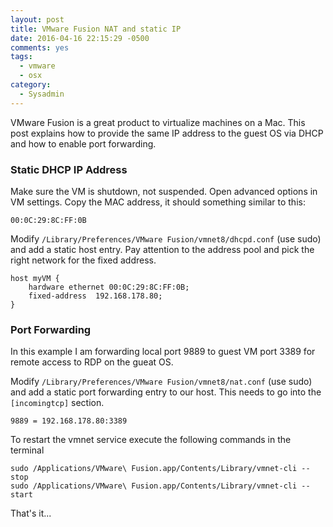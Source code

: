 ```yaml
---
layout: post
title: VMware Fusion NAT and static IP
date: 2016-04-16 22:15:29 -0500
comments: yes
tags:
  - vmware
  - osx
category:
  - Sysadmin
---
```

VMware Fusion is a great product to virtualize machines on a Mac.  This post explains how to provide the same IP  address to the guest OS via DHCP and how to enable port forwarding.

### Static DHCP IP Address

Make sure the VM is shutdown, not suspended.  Open advanced options in VM settings.  Copy the MAC address, it should something similar to this:

    00:0C:29:8C:FF:0B

Modify `/Library/Preferences/VMware Fusion/vmnet8/dhcpd.conf` (use sudo) and add a static host entry.  Pay attention to the address pool and pick the right network for the fixed address.

    host myVM {
        hardware ethernet 00:0C:29:8C:FF:0B;
        fixed-address  192.168.178.80;
    }

### Port Forwarding

In this example I am forwarding local port 9889 to guest VM port 3389 for remote access to RDP on the gueat OS.

Modify `/Library/Preferences/VMware Fusion/vmnet8/nat.conf` (use sudo) and add a static port forwarding entry to our host.  This needs to go into the `[incomingtcp]` section.

    9889 = 192.168.178.80:3389

To restart the vmnet service execute the following commands in the terminal

    sudo /Applications/VMware\ Fusion.app/Contents/Library/vmnet-cli --stop
    sudo /Applications/VMware\ Fusion.app/Contents/Library/vmnet-cli --start

That's it... 
